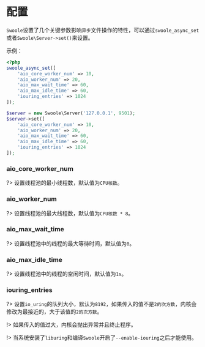 # 配置

`Swoole`设置了几个关键参数影响`异步`文件操作的特性，可以通过`swoole_async_set`或者`Swoole\Server->set()`来设置。

示例：

```php
<?php
swoole_async_set([
    'aio_core_worker_num' => 10,
    'aio_worker_num' => 20,
    'aio_max_wait_time' => 60,
    'aio_max_idle_time' => 60,
    'iouring_entries' => 1024
]);

$server = new Swoole\Server('127.0.0.1', 9501);
$server->set([
    'aio_core_worker_num' => 10,
    'aio_worker_num' => 20,
    'aio_max_wait_time' => 60,
    'aio_max_idle_time' => 60,
    'iouring_entries' => 1024
]);
```

### aio_core_worker_num

?> 设置线程池的最小线程数，默认值为`CPU核数`。

### aio_worker_num

?> 设置线程池的最大线程数，默认值为`CPU核数 * 8`。

### aio_max_wait_time

?> 设置线程池中的线程的最大等待时间，默认值为`0`。

### aio_max_idle_time

?> 设置线程池中的线程的空闲时间，默认值为`1s`。

### iouring_entries

?> 设置`io_uring`的队列大小，默认为`8192`，如果传入的值不是`2的次方数`，内核会修改为最接近的，大于该值的`2的次方数`。

!> 如果传入的值过大，内核会抛出异常并且终止程序。

!> 当系统安装了`liburing`和编译`Swoole`开启了`--enable-iouring`之后才能使用。
